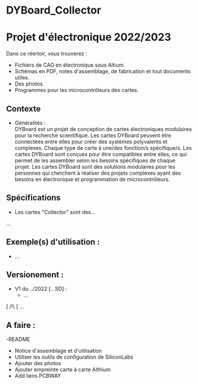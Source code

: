 # DYBoard_Collector

# Projet d'électronique 2022/2023

Dans ce réertoir, vous trouverez :
- Fichiers de CAO en électronique sous Altium. 
- Schémas en PDF, notes d'assemblage, de fabrication et tout documents utiles.
- Des photos. 
- Programmes pour les microcontrôleurs des cartes. 

## Contexte 

* Généralités :  
DYBoard est un projet de conception de cartes électroniques modulaires pour la recherche scientifique. 
Les cartes DYBoard peuvent être connectées entre elles pour créer des systèmes polyvalents et complexes. 
Chaque type de carte à une/des fonction/s spécifique/s. 
Les cartes DYBoard sont conçues pour être compatibles entre elles, ce qui permet de les assembler selon les besoins spécifiques de chaque projet. 
Les cartes DYBoard sont des solutions modulaires pour les personnes qui cherchent à réaliser des projets complexes ayant des besoins en électronique et programmation de microcontrôleurs. 


## Spécifications

* Les cartes "Collector" sont des...

...

## Exemple(s) d'utilisation : 

* ...

## Versionement :

* V1 du ../2022 [...SD] : 
  - ...
 
[ /!\ ] ...

## A faire :

-README
- Notice d'assemblage et d'utilisation
- Utiliser les outils de configuration de SiliconLabs
- Ajouter des photos
- Ajouter empreinte carte à carte Althium
- Add liens PCBWAY
